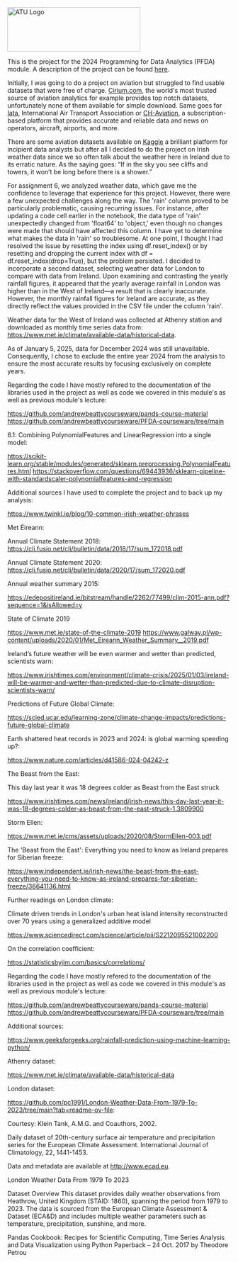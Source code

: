 <img src="https://studenthub.atu.ie/assets/ATU_Logo.fa93bf0a.svg" alt="ATU Logo" width="300" height="100">

This is the project for the 2024 Programming for Data Analytics (PFDA) module. A description of the project can be found [here](https://github.com/andrewbeattycourseware/PFDA-courseware/blob/main/labs/Project%20Description.pdf). 

Initially, I was going to do a project on aviation but struggled to find usable datasets that were free of charge. [Cirium.com](www.cirium.com), the world's most trusted source of aviation analytics for example provides top notch datasets, unfortunately none of them available for simple download. Same goes for [Iata](www.iata.org), International Air Transport Association or [CH-Aviation](https://www.ch-aviation.com), a subscription-based platform that provides accurate and reliable data and news on operators, aircraft, airports, and more. 

There are some aviation datasets available on [Kaggle](https://www.kaggle.com/) a brilliant platform for incipient data analysts but after all I decided to do the project on Irish weather data since we so often talk about the weather here in Ireland due to its erratic nature. As the saying goes: “If in the sky you see cliffs and towers, it won’t be long before there is a shower.” 

For assignment 6, we analyzed weather data, which gave me the confidence to leverage that experience for this project. However, there were a few unexpected challenges along the way. The 'rain' column proved to be particularly problematic, causing recurring issues. For instance, after updating a code cell earlier in the notebook, the data type of 'rain' unexpectedly changed from 'float64' to 'object,' even though no changes were made that should have affected this column. I have yet to determine what makes the data in 'rain' so troublesome. At one point, I thought I had resolved the issue by resetting the index using df.reset_index() or by resetting and dropping the current index with df = df.reset_index(drop=True), but the problem persisted. I decided to incorporate a second dataset, selecting weather data for London to compare with data from Ireland. Upon examining and contrasting the yearly rainfall figures, it appeared that the yearly average rainfall in London was higher than in the West of Ireland—a result that is clearly inaccurate. However, the monthly rainfall figures for Ireland are accurate, as they directly reflect the values provided in the CSV file under the column 'rain'.

Weather data for the West of Ireland was collected at Athenry station and downloaded as monthly time series data from: https://www.met.ie/climate/available-data/historical-data.

As of January 5, 2025, data for December 2024 was still unavailable. Consequently, I chose to exclude the entire year 2024 from the analysis to ensure the most accurate results by focusing exclusively on complete years.





Regarding the code I have mostly refered to the documentation of the libraries used in the project as well as code we covered in this module's as well as previous module's lecture: 

https://github.com/andrewbeattycourseware/pands-course-material
https://github.com/andrewbeattycourseware/PFDA-courseware/tree/main

6.1: Combining PolynomialFeatures and LinearRegression into a single model:

https://scikit-learn.org/stable/modules/generated/sklearn.preprocessing.PolynomialFeatures.html
https://stackoverflow.com/questions/69443936/sklearn-pipeline-with-standardscaler-polynomialfeatures-and-regression



Additional sources I have used to complete the project and to back up my analysis:




https://www.twinkl.ie/blog/10-common-irish-weather-phrases

Met Éireann:

Annual Climate Statement 2018: https://cli.fusio.net/cli/bulletin/data/2018/17/sum_172018.pdf

Annual Climate Statement 2020: https://cli.fusio.net/cli/bulletin/data/2020/17/sum_172020.pdf


Annual weather summary 2015:

https://edepositireland.ie/bitstream/handle/2262/77499/clim-2015-ann.pdf?sequence=1&isAllowed=y


State of Climate 2019

https://www.met.ie/state-of-the-climate-2019
https://www.galway.pl/wp-content/uploads/2020/01/Met_Eireann_Weather_Summary__2019.pdf

Ireland’s future weather will be even warmer and wetter than predicted, scientists warn:

https://www.irishtimes.com/environment/climate-crisis/2025/01/03/ireland-will-be-warmer-and-wetter-than-predicted-due-to-climate-disruption-scientists-warn/

Predictions of Future Global Climate:

https://scied.ucar.edu/learning-zone/climate-change-impacts/predictions-future-global-climate

Earth shattered heat records in 2023 and 2024: is global warming speeding up?:

https://www.nature.com/articles/d41586-024-04242-z

The Beast from the East:

This day last year it was 18 degrees colder as Beast from the East struck

https://www.irishtimes.com/news/ireland/irish-news/this-day-last-year-it-was-18-degrees-colder-as-beast-from-the-east-struck-1.3809900

Storm Ellen:

https://www.met.ie/cms/assets/uploads/2020/08/StormEllen-003.pdf


The 'Beast from the East': Everything you need to know as Ireland prepares for Siberian freeze:

https://www.independent.ie/irish-news/the-beast-from-the-east-everything-you-need-to-know-as-ireland-prepares-for-siberian-freeze/36641136.html


Further readings on London climate:

Climate driven trends in London's urban heat island intensity reconstructed over 70 years using a generalized additive model

https://www.sciencedirect.com/science/article/pii/S2212095521002200

On the correlation coefficient:

https://statisticsbyjim.com/basics/correlations/

Regarding the code I have mostly refered to the documentation of the libraries used in the project as well as code we covered in this module's as well as previous module's lecture: 

https://github.com/andrewbeattycourseware/pands-course-material
https://github.com/andrewbeattycourseware/PFDA-courseware/tree/main



Additional sources:

https://www.geeksforgeeks.org/rainfall-prediction-using-machine-learning-python/




Athenry dataset: 

https://www.met.ie/climate/available-data/historical-data


London dataset: 

https://github.com/pc1991/London-Weather-Data-From-1979-To-2023/tree/main?tab=readme-ov-file:

Courtesy: Klein Tank, A.M.G. and Coauthors, 2002.

Daily dataset of 20th-century surface air temperature and precipitation series for the European Climate Assessment. International Journal of Climatology, 22, 1441-1453.

Data and metadata are available at http://www.ecad.eu.

London Weather Data From 1979 To 2023

Dataset Overview This dataset provides daily weather observations from Heathrow, United Kingdom (STAID: 1860), spanning the period from 1979 to 2023. The data is sourced from the European Climate Assessment & Dataset (ECA&D) and includes multiple weather parameters such as temperature, precipitation, sunshine, and more.



Pandas Cookbook: Recipes for Scientific Computing, Time Series Analysis and Data Visualization using Python Paperback – 24 Oct. 2017
by Theodore Petrou



